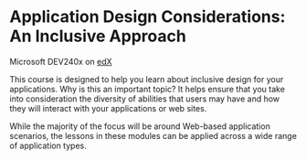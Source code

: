 # Application Design Considerations: An Inclusive Approach
Microsoft DEV240x on [edX](https://edx.org)

This course is designed to help you learn about inclusive design for your applications. Why is this an important topic? It helps ensure that you take into consideration the diversity of abilities that users may have and how they will interact with your applications or web sites.

While the majority of the focus will be around Web-based application scenarios, the lessons in these modules can be applied across a wide range of application types.